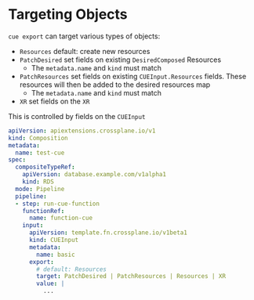 # Targeting Objects

`cue export` can target various types of objects:

- `Resources` default: create new resources
- `PatchDesired` set fields on existing `DesiredComposed` Resources
  - The `metadata.name` and `kind` must match
- `PatchResources` set fields on existing `CUEInput.Resources` fields.  These resources will then be added to the desired resources map
  - The `metadata.name` and `kind` must match
- `XR` set fields on the `XR`

This is controlled by fields on the `CUEInput`

```yaml
apiVersion: apiextensions.crossplane.io/v1
kind: Composition
metadata:
  name: test-cue
spec:
  compositeTypeRef:
    apiVersion: database.example.com/v1alpha1
    kind: RDS
  mode: Pipeline
  pipeline:
  - step: run-cue-function
    functionRef:
      name: function-cue
    input:
      apiVersion: template.fn.crossplane.io/v1beta1
      kind: CUEInput
      metadata:
        name: basic
      export:
        # default: Resources
        target: PatchDesired | PatchResources | Resources | XR
        value: |
          ...
```